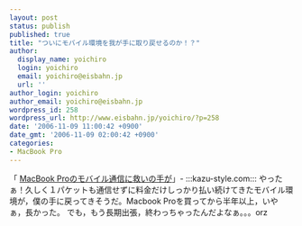 ```yaml
---
layout: post
status: publish
published: true
title: "ついにモバイル環境を我が手に取り戻せるのか！？"
author:
  display_name: yoichiro
  login: yoichiro
  email: yoichiro@eisbahn.jp
  url: ''
author_login: yoichiro
author_email: yoichiro@eisbahn.jp
wordpress_id: 258
wordpress_url: http://www.eisbahn.jp/yoichiro/?p=258
date: '2006-11-09 11:00:42 +0900'
date_gmt: '2006-11-09 02:00:42 +0900'
categories:
- MacBook Pro
---
```


「
[MacBook Proのモバイル通信に救いの手が](http://kazu-style.com/blog/2006/10/24/1161686340000.html)」- :::kazu-style.com:::
やったぁ！久しく１パケットも通信せずに料金だけしっかり払い続けてきたモバイル環境が，僕の手に戻ってきそうだ。Macbook Proを買ってから半年以上，いやぁ，長かった。
でも，もう長期出張，終わっちゃったんだよなぁ。。。orz
